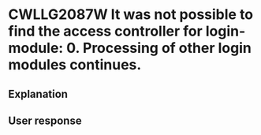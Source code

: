 # CWLLG2087W It was not possible to find the access controller for login-module: 0. Processing of other login modules continues.

## Explanation

## User response